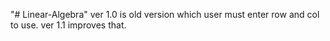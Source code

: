 "# Linear-Algebra" 
ver 1.0 is old version which user must enter row and col to use.
ver 1.1 improves that.
